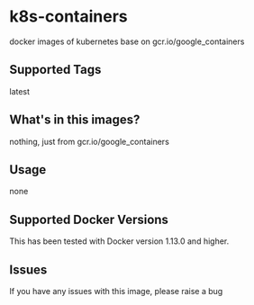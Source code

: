 # k8s-containers
docker images of kubernetes base on gcr.io/google_containers

## Supported Tags
latest

## What's in this images?
nothing, just from gcr.io/google_containers

## Usage
none

## Supported Docker Versions
This has been tested with Docker version 1.13.0 and higher.

## Issues
If you have any issues with this image, please raise a bug
